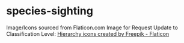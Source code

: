 # species-sighting

Image/Icons sourced from
Flaticon.com
Image for Request Update to Classification Level: <a href="https://www.flaticon.com/free-icons/hierarchy" title="hierarchy icons">Hierarchy icons created by Freepik - Flaticon</a>
